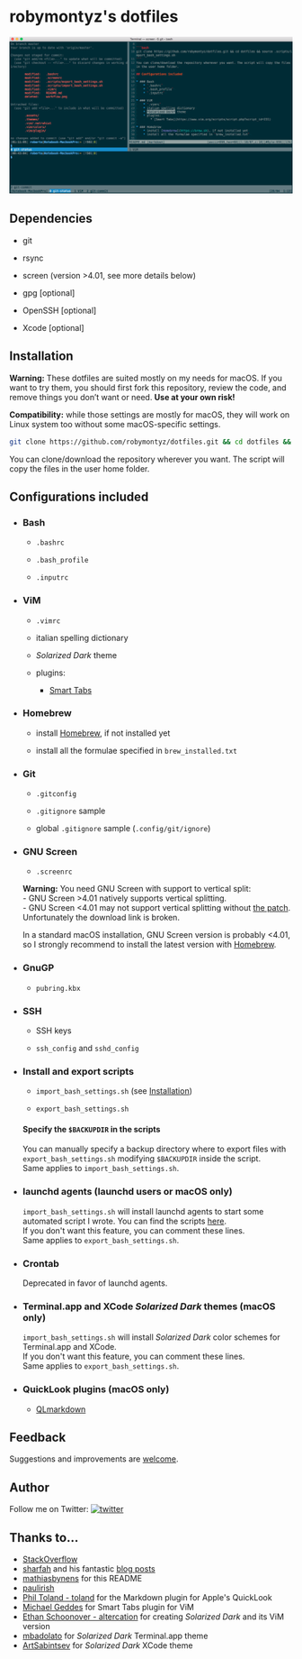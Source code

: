 # robymontyz's dotfiles

![Screenshot of my shell prompt and workflow using GNU Screen](.assets/workflow.png)

## Dependencies

* git

* rsync

* screen (version >4.01, see more details below)

* gpg [optional]

* OpenSSH [optional]

* Xcode [optional]

## Installation

**Warning:** These dotfiles are suited mostly on my needs for macOS. If you want to try them, you should first fork this repository, review the code, and remove things you don’t want or need. **Use at your own risk!**

**Compatibility:** while those settings are mostly for macOS, they will work on Linux system too without some macOS-specific settings.

```bash
git clone https://github.com/robymontyz/dotfiles.git && cd dotfiles && source .scripts/import_bash_settings.sh
```

You can clone/download the repository wherever you want. The script will copy the files in the user home folder.

## Configurations included

* ### Bash

	* `.bashrc`

	* `.bash_profile`

	* `.inputrc`

* ### ViM

	* `.vimrc`

	* italian spelling dictionary

	* *Solarized Dark* theme

	* plugins:

		- [Smart Tabs](https://www.vim.org/scripts/script.php?script_id=231)

* ### Homebrew

	* install [Homebrew](https://brew.sh), if not installed yet

	* install all the formulae specified in `brew_installed.txt`

* ### Git

	* `.gitconfig`

	* `.gitignore` sample

	* global `.gitignore` sample (`.config/git/ignore`)

* ### GNU Screen

	* `.screenrc`

	**Warning:** You need GNU Screen with support to vertical split:  
		- GNU Screen >4.01 natively supports vertical splitting.  
		- GNU Screen <4.01 may not support vertical splitting without [the patch](http://fungi.yuggoth.org/vsp4s/). Unfortunately the download link is broken.

	In a standard macOS installation, GNU Screen version is probably <4.01, so I strongly recommend to install the latest version with [Homebrew](https://brew.sh).

* ### GnuGP

	* `pubring.kbx`

* ### SSH

	* SSH keys

	* `ssh_config` and `sshd_config`

* ### Install and export scripts

	* `import_bash_settings.sh` (see [Installation](#installation))

	* `export_bash_settings.sh`

	#### Specify the `$BACKUPDIR` in the scripts
	You can manually specify a backup directory where to export files with `export_bash_settings.sh` modifying `$BACKUPDIR` inside the script.  
	Same applies to `import_bash_settings.sh`.

* ### launchd agents (launchd users or macOS only)
	`import_bash_settings.sh` will install launchd agents to start some automated script I wrote. You can find the scripts [here](https://github.com/robymontyz).  
	If you don't want this feature, you can comment these lines.  
	Same applies to `export_bash_settings.sh`.

* ### Crontab
	Deprecated in favor of launchd agents.

* ### Terminal.app and XCode *Solarized Dark* themes (macOS only)
	`import_bash_settings.sh` will install *Solarized Dark* color schemes for Terminal.app and XCode.  
	If you don't want this feature, you can comment these lines.  
	Same applies to `export_bash_settings.sh`.

* ### QuickLook plugins (macOS only)

	* [QLmarkdown](https://github.com/toland/qlmarkdow)

## Feedback

Suggestions and improvements are [welcome](https://github.com/robymontyz/dotfiles/issues).

## Author

 Follow me on Twitter: [![twitter](https://img.shields.io/twitter/follow/espadrine.svg?style=social&label=@robymontyz)](https://twitter.com/robymontyz)

## Thanks to…

* [StackOverflow](https://stackoverflow.com)
* [sharfah](https://github.com/sharfah/dotfiles) and his fantastic [blog posts](http://fahdshariff.blogspot.it/2011/03/my-bash-profile-part-i.html)
* [mathiasbynens](https://github.com/mathiasbynens/dotfiles) for this README
* [paulirish](https://github.com/paulirish/dotfiles)
* [Phil Toland - toland](https://github.com/toland/qlmarkdown) for the Markdown plugin for Apple's QuickLook
* [Michael Geddes](https://www.vim.org/scripts/script.php?script_id=231) for Smart Tabs plugin for ViM
* [Ethan Schoonover - altercation](https://github.com/altercation/vim-colors-solarized) for creating *Solarized Dark* and its ViM version
* [mbadolato](https://github.com/mbadolato/iTerm2-Color-Schemes) for *Solarized Dark* Terminal.app theme
* [ArtSabintsev](https://github.com/ArtSabintsev/Solarized-Dark-for-Xcode) for *Solarized Dark* XCode theme
